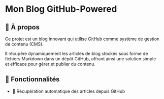 # Mon Blog GitHub-Powered

## 📖 À propos

Ce projet est un blog innovant qui utilise GitHub comme système de gestion de contenu (CMS).

Il récupère dynamiquement les articles de blog stockés sous forme de fichiers Markdown dans un dépôt GitHub, offrant ainsi une solution simple et efficace pour gérer et publier du contenu.

## 🌟 Fonctionnalités

- 🔄 Récupération automatique des articles depuis GitHub
